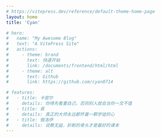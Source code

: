 ```yaml
---
# https://vitepress.dev/reference/default-theme-home-page
layout: home
title: 'Cyan'

# hero:
#   name: "My Awesome Blog"
#   text: "A VitePress Site"
#   actions:
#     - theme: brand
#       text: 快速开始
#       link: /documents/frontend/html/html
#     - theme: alt
#       text: Github
#       link: https://github.com/cyan0714

# features:
#   - title: 卡密尔
#     details: 你得先看重自己，否则别人就会当你一文不值
#   - title: 易
#     details: 真正的大师永远都怀着一颗学徒的心
#   - title: 俄洛伊
#     details: 说教无益，折断的骨头才是最好的课本
---
```

<Home />
<script setup>
import Home from '@theme/index.vue'
</script>


